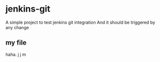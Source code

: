 # jenkins-git

A simple project to test jenkins git integration
And it should be triggered by any change
## my file
haha. j j
m
